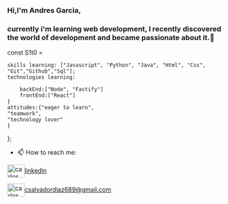 ### Hi,I'm Andres Garcia, 

### currently i'm learning web development, I recently discovered the world of development and became passionate about it.👋




const S1t0 =

    skills learning: ["Javascript", "Python", "Java", "Html", "Css", "Git","Github","Sql"];
    technologies learning:

        backEnd:["Node", "Fastify"]
        frontEnd:["React"]
    }
    attitudes:{"eager to learn", 
    "teamwork",
    "technology lover"
    }

};

- 📫 How to reach me: 


<a href="www.linkedin.com/in/andrés-garcía-sánchez-aa12b3228
/" target="blank"><img align="center" src="https://cdn.jsdelivr.net/npm/simple-icons@3.0.1/icons/linkedin.svg" alt="carlos salvador díaz" height="30" width="40" />linkedin</a>

<a href="andres_91gr@hotmail.com " target="blank"><img align="center" src="https://cdn.jsdelivr.net/npm/simple-icons@3.0.1/icons/gmail.svg" alt="carlos salvador díaz" height="30" width="40" />csalvadordiaz689@gmail.com</a>


